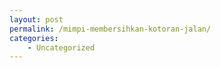 ```yaml
---
layout: post
permalink: /mimpi-membersihkan-kotoran-jalan/
categories:
    - Uncategorized
---
```


